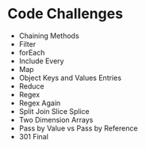 # Code Challenges
  * Chaining Methods
  * Filter
  * forEach
  * Include Every
  * Map
  * Object Keys and Values Entries
  * Reduce
  * Regex
  * Regex Again
  * Split Join Slice Splice
  * Two Dimension Arrays
  * Pass by Value vs Pass by Reference
  * 301 Final
